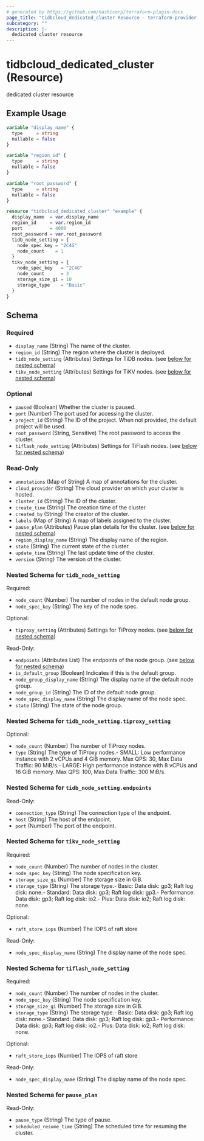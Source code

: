 ```yaml
---
# generated by https://github.com/hashicorp/terraform-plugin-docs
page_title: "tidbcloud_dedicated_cluster Resource - terraform-provider-tidbcloud"
subcategory: ""
description: |-
  dedicated cluster resource
---
```


# tidbcloud_dedicated_cluster (Resource)

dedicated cluster resource

## Example Usage

```terraform
variable "display_name" {
  type     = string
  nullable = false
}

variable "region_id" {
  type     = string
  nullable = false
}

variable "root_password" {
  type     = string
  nullable = false
}

resource "tidbcloud_dedicated_cluster" "example" {
  display_name  = var.display_name
  region_id     = var.region_id
  port          = 4000
  root_password = var.root_password
  tidb_node_setting = {
    node_spec_key = "2C4G"
    node_count    = 1
  }
  tikv_node_setting = {
    node_spec_key   = "2C4G"
    node_count      = 3
    storage_size_gi = 10
    storage_type    = "Basic"
  }
}
```

<!-- schema generated by tfplugindocs -->
## Schema

### Required

- `display_name` (String) The name of the cluster.
- `region_id` (String) The region where the cluster is deployed.
- `tidb_node_setting` (Attributes) Settings for TiDB nodes. (see [below for nested schema](#nestedatt--tidb_node_setting))
- `tikv_node_setting` (Attributes) Settings for TiKV nodes. (see [below for nested schema](#nestedatt--tikv_node_setting))

### Optional

- `paused` (Boolean) Whether the cluster is paused.
- `port` (Number) The port used for accessing the cluster.
- `project_id` (String) The ID of the project. When not provided, the default project will be used.
- `root_password` (String, Sensitive) The root password to access the cluster.
- `tiflash_node_setting` (Attributes) Settings for TiFlash nodes. (see [below for nested schema](#nestedatt--tiflash_node_setting))

### Read-Only

- `annotations` (Map of String) A map of annotations for the cluster.
- `cloud_provider` (String) The cloud provider on which your cluster is hosted.
- `cluster_id` (String) The ID of the cluster.
- `create_time` (String) The creation time of the cluster.
- `created_by` (String) The creator of the cluster.
- `labels` (Map of String) A map of labels assigned to the cluster.
- `pause_plan` (Attributes) Pause plan details for the cluster. (see [below for nested schema](#nestedatt--pause_plan))
- `region_display_name` (String) The display name of the region.
- `state` (String) The current state of the cluster.
- `update_time` (String) The last update time of the cluster.
- `version` (String) The version of the cluster.

<a id="nestedatt--tidb_node_setting"></a>
### Nested Schema for `tidb_node_setting`

Required:

- `node_count` (Number) The number of nodes in the default node group.
- `node_spec_key` (String) The key of the node spec.

Optional:

- `tiproxy_setting` (Attributes) Settings for TiProxy nodes. (see [below for nested schema](#nestedatt--tidb_node_setting--tiproxy_setting))

Read-Only:

- `endpoints` (Attributes List) The endpoints of the node group. (see [below for nested schema](#nestedatt--tidb_node_setting--endpoints))
- `is_default_group` (Boolean) Indicates if this is the default group.
- `node_group_display_name` (String) The display name of the default node group.
- `node_group_id` (String) The ID of the default node group.
- `node_spec_display_name` (String) The display name of the node spec.
- `state` (String) The state of the node group.

<a id="nestedatt--tidb_node_setting--tiproxy_setting"></a>
### Nested Schema for `tidb_node_setting.tiproxy_setting`

Optional:

- `node_count` (Number) The number of TiProxy nodes.
- `type` (String) The type of TiProxy nodes.- SMALL: Low performance instance with 2 vCPUs and 4 GiB memory. Max QPS: 30, Max Data Traffic: 90 MiB/s.- LARGE: High performance instance with 8 vCPUs and 16 GiB memory. Max QPS: 100, Max Data Traffic: 300 MiB/s.


<a id="nestedatt--tidb_node_setting--endpoints"></a>
### Nested Schema for `tidb_node_setting.endpoints`

Read-Only:

- `connection_type` (String) The connection type of the endpoint.
- `host` (String) The host of the endpoint.
- `port` (Number) The port of the endpoint.



<a id="nestedatt--tikv_node_setting"></a>
### Nested Schema for `tikv_node_setting`

Required:

- `node_count` (Number) The number of nodes in the cluster.
- `node_spec_key` (String) The node specification key.
- `storage_size_gi` (Number) The storage size in GiB.
- `storage_type` (String) The storage type.- Basic: Data disk: gp3; Raft log disk: none.- Standard: Data disk: gp3; Raft log disk: gp3.- Performance: Data disk: gp3; Raft log disk: io2.- Plus: Data disk: io2; Raft log disk: none.

Optional:

- `raft_store_iops` (Number) The IOPS of raft store

Read-Only:

- `node_spec_display_name` (String) The display name of the node spec.


<a id="nestedatt--tiflash_node_setting"></a>
### Nested Schema for `tiflash_node_setting`

Required:

- `node_count` (Number) The number of nodes in the cluster.
- `node_spec_key` (String) The node specification key.
- `storage_size_gi` (Number) The storage size in GiB.
- `storage_type` (String) The storage type.- Basic: Data disk: gp3; Raft log disk: none.- Standard: Data disk: gp3; Raft log disk: gp3.- Performance: Data disk: gp3; Raft log disk: io2.- Plus: Data disk: io2; Raft log disk: none.

Optional:

- `raft_store_iops` (Number) The IOPS of raft store

Read-Only:

- `node_spec_display_name` (String) The display name of the node spec.


<a id="nestedatt--pause_plan"></a>
### Nested Schema for `pause_plan`

Read-Only:

- `pause_type` (String) The type of pause.
- `scheduled_resume_time` (String) The scheduled time for resuming the cluster.
